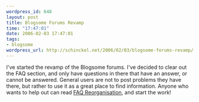 ```yaml
--- 
wordpress_id: 648
layout: post
title: Blogsome Forums Revamp
time: "17:47:01"
date: 2006-02-03 17:47:01
tags: 
- blogsome
wordpress_url: http://schinckel.net/2006/02/03/blogsome-forums-revamp/
---
```

I've started the revamp of the Blogsome forums. I've decided to clear out the FAQ section, and only have questions in there that have an answer, or cannot be answered. General users are not to post problems they have there, but rather to use it as a great place to find information. Anyone who wants to help out can read [FAQ Reorganisation][1], and start the work! 

   [1]: http://blogsome-forum.blogsome.com/viewtopic.php?t=2133

